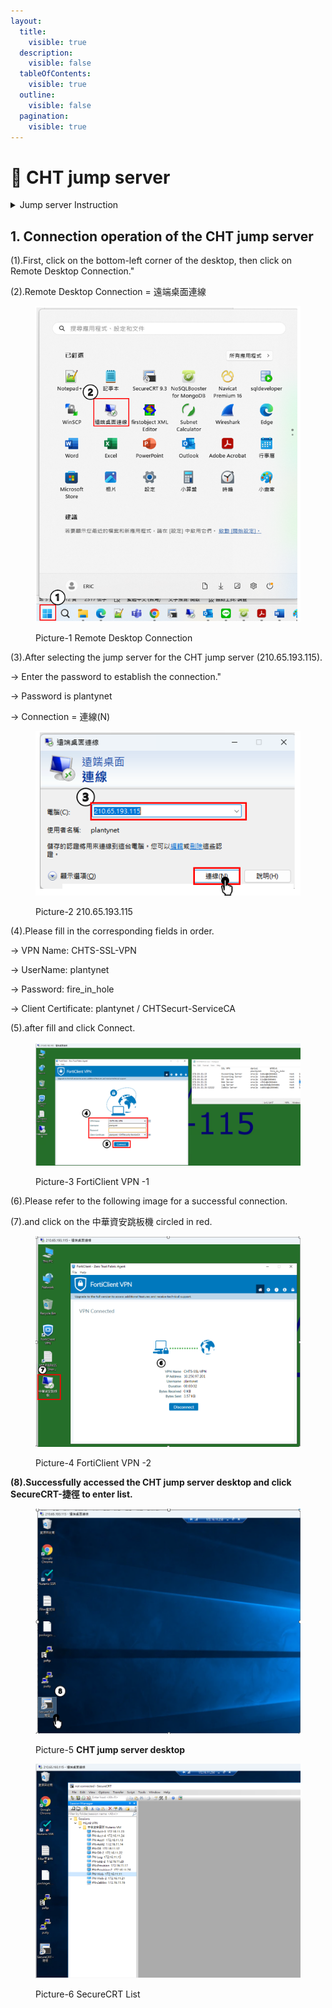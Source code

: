 ```yaml
---
layout:
  title:
    visible: true
  description:
    visible: false
  tableOfContents:
    visible: true
  outline:
    visible: false
  pagination:
    visible: true
---
```


# 📱 CHT jump server

<details>

<summary>Jump server  Instruction</summary>

#### This document primarily introduces the usage of the jump server.

&#x20; (1).Plantynet have the usage of a jump server for system maintenance to facilitate platform  switching   (fixed network/mobile network) or to use other maintenance-related jump servers.&#x20;

&#x20; (2).The required password may vary depending on the specific jump server being used.

&#x20; (3).To save time on password retrieval, we will directly provide the passwords for easier login.

&#x20; (4).We will first introduce the fixed network side before discussing the mobile network side.

</details>

## 1. Connection operation of the CHT jump server

&#x20; (1).First, click on the bottom-left corner of the desktop, then click on Remote Desktop Connection."

&#x20; (2).Remote Desktop Connection = 遠端桌面連線

<figure><img src="../.gitbook/assets/image (9).png" alt=""><figcaption><p>Picture-1  Remote Desktop Connection</p></figcaption></figure>

&#x20;(3).After selecting the jump server for the CHT jump server (210.65.193.115).

&#x20;     \-> Enter the password to establish the connection."

&#x20;     \-> Password is plantynet

&#x20;     \-> Connection = 連線(N)

<figure><img src="../.gitbook/assets/image (10).png" alt=""><figcaption><p>Picture-2 210.65.193.115</p></figcaption></figure>

(4).Please fill in the corresponding fields in order.

&#x20;    \-> VPN Name: CHTS-SSL-VPN

&#x20;    \-> UserName: plantynet

&#x20;    \-> Password: fire\_in\_hole

&#x20;    \-> Client Certificate: plantynet / CHTSecurt-ServiceCA

(5).after fill and click Connect.

<figure><img src="../.gitbook/assets/image (24).png" alt=""><figcaption><p>Picture-3 FortiClient VPN -1</p></figcaption></figure>

(6).Please refer to the following image for a successful connection.

(7).and click on the 中華資安跳板機 circled in red.

<figure><img src="../.gitbook/assets/image (26).png" alt=""><figcaption><p>Picture-4 FortiClient VPN -2</p></figcaption></figure>

**(8).Successfully accessed the CHT jump server desktop and click SecureCRT-捷徑 to enter list.**

<figure><img src="../.gitbook/assets/image (27).png" alt=""><figcaption><p>Picture-5 <strong>CHT jump server desktop</strong></p></figcaption></figure>

<figure><img src="../.gitbook/assets/image (28).png" alt=""><figcaption><p>Picture-6 SecureCRT List</p></figcaption></figure>
